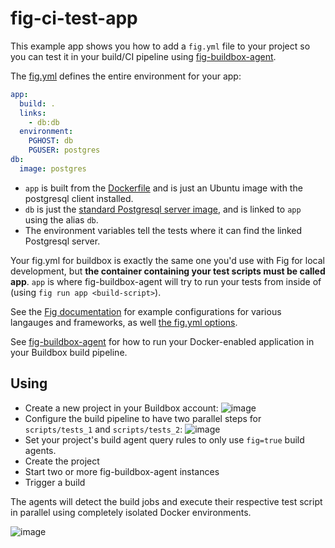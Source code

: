 # fig-ci-test-app

This example app shows you how to add a `fig.yml` file to your project so you can test it in your build/CI pipeline using [fig-buildbox-agent](https://github.com/toolmantim/fig-buildbox-agent).

The [fig.yml](fig.yml) defines the entire environment for your app:

```yml
app:
  build: .
  links:
    - db:db
  environment:
    PGHOST: db
    PGUSER: postgres
db:
  image: postgres
```

* `app` is built from the [Dockerfile](Dockerfile) and is just an Ubuntu image with the postgresql client installed.
* `db` is just the [standard Postgresql server image](https://registry.hub.docker.com/_/postgres/), and is linked to `app` using the alias `db`.
* The environment variables tell the tests where it can find the linked Postgresql server.

Your fig.yml for buildbox is exactly the same one you'd use with Fig for local development, but **the container containing your test scripts must be called app**. `app` is where fig-buildbox-agent will try to run your tests from inside of (using `fig run app <build-script>`).

See the [Fig documentation](http://www.fig.sh/) for example configurations for various langauges and frameworks, as well [the fig.yml options](http://www.fig.sh/yml.html).

See [fig-buildbox-agent](https://github.com/toolmantim/fig-buildbox-agent) for how to run your Docker-enabled application in your Buildbox build pipeline.

## Using

* Create a new project in your Buildbox account:
  ![image](https://cloud.githubusercontent.com/assets/153/4101095/b15fee78-30d0-11e4-8a1a-254b086664c5.png)
* Configure the build pipeline to have two parallel steps for `scripts/tests_1` and `scripts/tests_2`:
  ![image](https://cloud.githubusercontent.com/assets/153/4101094/a0b6faee-30d0-11e4-922d-0eca094b9488.png)
* Set your project's build agent query rules to only use `fig=true` build agents.
* Create the project
* Start two or more fig-buildbox-agent instances
* Trigger a build

The agents will detect the build jobs and execute their respective test script in parallel using completely isolated Docker environments.

![image](https://cloud.githubusercontent.com/assets/153/4101107/b8f9bee2-30d1-11e4-97f6-4468622c080d.png)
